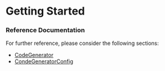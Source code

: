 # Getting Started

### Reference Documentation

For further reference, please consider the following sections:

* [CodeGenerator](https://baomidou.com/pages/779a6e/#%E5%BF%AB%E9%80%9F%E5%85%A5%E9%97%A8)
* [CondeGeneratorConfig](https://baomidou.com/pages/981406/)